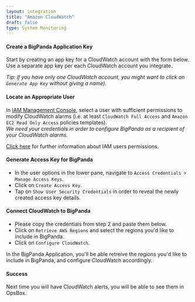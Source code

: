 ```yaml
---
layout: integration 
title: "Amazon CloudWatch"
draft: false
type: System Monitoring
---
```

#### Create a BigPanda Application Key

Start by creating an app key for a CloudWatch account with the form below. Use a separate app key per each CloudWatch account you integrate. 

*Tip: if you have only one CloudWatch account, you might want to click on `Generate App Key` without giving a name).*

<!-- include 'integrations/multiple/multiple' -->

<!-- section-separator -->
#### Locate an Appropriate User
In [IAM Management Console](https://console.aws.amazon.com/iam/home?#users), select a user with sufficient permissions to modify CloudWatch alarms (i.e. at least `CloudWatch Full Access` and `Amazon EC2 Read Only Access` policies templates).    
*We need your credentials in order to configure BigPanda as a recipient of your CloudWatch alarms.*

[Click here](http://docs.aws.amazon.com/IAM/latest/UserGuide/ManagingCredentials.html) for further information about IAM users permissions.

<!-- section-separator -->

#### Generate Access Key for BigPanda
* In the user options in the lower pane, navigate to `Access Credentials > Manage Access Keys`.
* Click on `Create Access Key`.
* Tap on `Show User Security Credentials` in order to reveal the newly created access key details.

<!-- section-separator -->

#### Connect CloudWatch to BigPanda
<!-- app-only-start -->
* Please copy the credentials from step 2 and paste them below.  
* Click on `Retrieve AWS Regions` and select the regions you'd like to include in BigPanda.
* Click on `Configure CloudWatch`.
<!-- include 'integrations/cloudwatch/cloudwatch' -->

<!-- app-only-end -->

<!-- docs-only-start -->

In the BigPanda Application, you'll be able retreive the regions you'd like to include in BigPanda, and configure CloudWatch accordingly.

<!-- docs-only-end -->

<!-- section-separator -->

#### Success
Next time you will have CloudWatch alerts, you will be able to see them in OpsBox.
